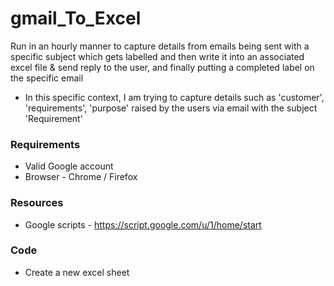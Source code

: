 # gmail_To_Excel
Run in an hourly manner to capture details from emails being sent with a specific subject which gets labelled and then write it into an associated excel file & send reply to the user, and finally putting a completed label on the specific email
- In this specific context, I am trying to capture details such as 'customer', 'requirements', 'purpose' raised by the users via email with the subject 'Requirement'

### Requirements
* Valid Google account
* Browser - Chrome / Firefox

### Resources
- Google scripts - https://script.google.com/u/1/home/start  

### Code
- Create a new excel sheet 
